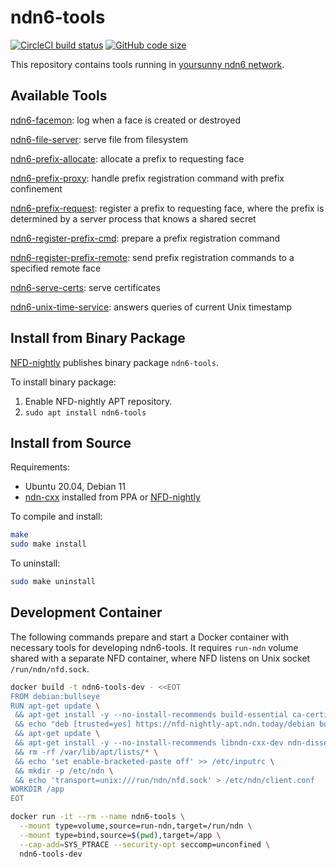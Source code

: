 # ndn6-tools

[![CircleCI build status](https://img.shields.io/circleci/build/github/yoursunny/ndn6-tools)](https://app.circleci.com/pipelines/github/yoursunny/ndn6-tools) [![GitHub code size](https://img.shields.io/github/languages/code-size/yoursunny/ndn6-tools?style=flat)](https://github.com/yoursunny/ndn6-tools)

This repository contains tools running in [yoursunny ndn6 network](https://yoursunny.com/p/ndn6/).

## Available Tools

[ndn6-facemon](facemon.md): log when a face is created or destroyed

[ndn6-file-server](file-server.md): serve file from filesystem

[ndn6-prefix-allocate](prefix-allocate.md): allocate a prefix to requesting face

[ndn6-prefix-proxy](prefix-proxy.md): handle prefix registration command with prefix confinement

[ndn6-prefix-request](prefix-request.md): register a prefix to requesting face, where the prefix is determined by a server process that knows a shared secret

[ndn6-register-prefix-cmd](register-prefix-cmd.md): prepare a prefix registration command

[ndn6-register-prefix-remote](register-prefix-remote.md): send prefix registration commands to a specified remote face

[ndn6-serve-certs](serve-certs.md): serve certificates

[ndn6-unix-time-service](unix-time-service.md): answers queries of current Unix timestamp

## Install from Binary Package

[NFD-nightly](https://nfd-nightly.ndn.today/) publishes binary package `ndn6-tools`.

To install binary package:

1. Enable NFD-nightly APT repository.
2. `sudo apt install ndn6-tools`

## Install from Source

Requirements:

* Ubuntu 20.04, Debian 11
* [ndn-cxx](https://named-data.net/doc/ndn-cxx/) installed from PPA or [NFD-nightly](https://nfd-nightly.ndn.today/)

To compile and install:

```bash
make
sudo make install
```

To uninstall:

```bash
sudo make uninstall
```

## Development Container

The following commands prepare and start a Docker container with necessary tools for developing ndn6-tools.
It requires `run-ndn` volume shared with a separate NFD container, where NFD listens on Unix socket `/run/ndn/nfd.sock`.

```bash
docker build -t ndn6-tools-dev - <<EOT
FROM debian:bullseye
RUN apt-get update \
 && apt-get install -y --no-install-recommends build-essential ca-certificates clang-format-11 gdb git \
 && echo "deb [trusted=yes] https://nfd-nightly-apt.ndn.today/debian bullseye main" > /etc/apt/sources.list.d/nfd-nightly.list \
 && apt-get update \
 && apt-get install -y --no-install-recommends libndn-cxx-dev ndn-dissect ndnchunks ndnpeek \
 && rm -rf /var/lib/apt/lists/* \
 && echo 'set enable-bracketed-paste off' >> /etc/inputrc \
 && mkdir -p /etc/ndn \
 && echo 'transport=unix:///run/ndn/nfd.sock' > /etc/ndn/client.conf
WORKDIR /app
EOT

docker run -it --rm --name ndn6-tools \
  --mount type=volume,source=run-ndn,target=/run/ndn \
  --mount type=bind,source=$(pwd),target=/app \
  --cap-add=SYS_PTRACE --security-opt seccomp=unconfined \
  ndn6-tools-dev
```
